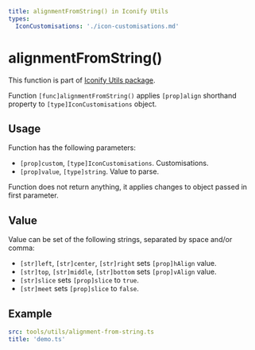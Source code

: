 ```yaml
title: alignmentFromString() in Iconify Utils
types:
  IconCustomisations: './icon-customisations.md'
```

# alignmentFromString()

This function is part of [Iconify Utils package](./index.md).

Function `[func]alignmentFromString()` applies `[prop]align` shorthand property to `[type]IconCustomisations` object.

## Usage

Function has the following parameters:

- `[prop]custom`, `[type]IconCustomisations`. Customisations.
- `[prop]value`, `[type]string`. Value to parse.

Function does not return anything, it applies changes to object passed in first parameter.

## Value

Value can be set of the following strings, separated by space and/or comma:

- `[str]left`, `[str]center`, `[str]right` sets `[prop]hAlign` value.
- `[str]top`, `[str]middle`, `[str]bottom` sets `[prop]vAlign` value.
- `[str]slice` sets `[prop]slice` to `true`.
- `[str]meet` sets `[prop]slice` to `false`.

## Example

```yaml
src: tools/utils/alignment-from-string.ts
title: 'demo.ts'
```
